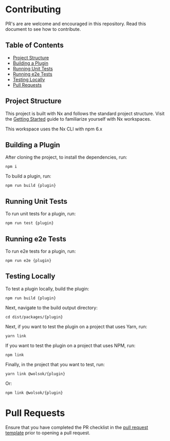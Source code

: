 # Contributing

PR's are are welcome and encouraged in this repository. Read this document to see how to contribute.

## Table of Contents

- [Project Structure](#project-structure)
- [Building a Plugin](#building-a-plugin)
- [Running Unit Tests](#running-unit-tests)
- [Running e2e Tests](#running-e2e-tests)
- [Testing Locally](#testing-locally)
- [Pull Requests](#pull-requests)

## Project Structure

This project is built with Nx and follows the standard project structure. Visit the [Getting Started](https://nx.dev/react/getting-started/what-is-nx) guide to familiarize yourself with Nx workspaces.

This workspace uses the Nx CLI with npm 6.x

## Building a Plugin

After cloning the project, to install the dependencies, run:

```
npm i
```

To build a plugin, run:

```
npm run build {plugin}
```

## Running Unit Tests

To run unit tests for a plugin, run:

```
npm run test {plugin}
```

## Running e2e Tests

To run e2e tests for a plugin, run:

```
npm run e2e {plugin}
```

## Testing Locally

To test a plugin locally, build the plugin:

```
npm run build {plugin}
```

Next, navigate to the build output directory:

```
cd dist/packages/{plugin}
```

Next, if you want to test the plugin on a project that uses Yarn, run:

```
yarn link
```

If you want to test the plugin on a project that uses NPM, run:

```
npm link
```

Finally, in the project that you want to test, run:

```
yarn link @wolsok/{plugin}
```

Or:

```
npm link @wolsok/{plugin}
```

# Pull Requests

Ensure that you have completed the PR checklist in the [pull request template](PULL_REQUEST_TEMPLATE.md) prior to opening a pull request.
